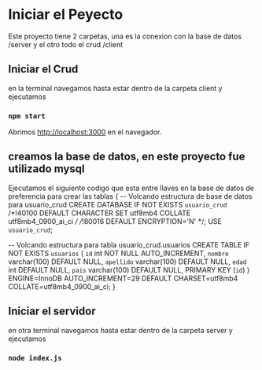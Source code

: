 # Iniciar el Peyecto

Este proyecto tiene 2 carpetas, una es la conexion con la base de datos /server y el otro todo el crud /client

## Iniciar el Crud
en la terminal navegamos hasta estar dentro de la carpeta client y ejecutamos
### `npm start`
Abrimos [http://localhost:3000](http://localhost:3000) en el navegador.

## creamos la base de datos, en este proyecto fue utilizado mysql
Ejecutamos el siguiente codigo que esta entre llaves en la base de datos de preferencia para crear las tablas
{
    -- Volcando estructura de base de datos para usuario_crud
CREATE DATABASE IF NOT EXISTS `usuario_crud` /*!40100 DEFAULT CHARACTER SET utf8mb4 COLLATE utf8mb4_0900_ai_ci */ /*!80016 DEFAULT ENCRYPTION='N' */;
USE `usuario_crud`;

-- Volcando estructura para tabla usuario_crud.usuarios
CREATE TABLE IF NOT EXISTS `usuarios` (
  `id` int NOT NULL AUTO_INCREMENT,
  `nombre` varchar(100) DEFAULT NULL,
  `apellido` varchar(100) DEFAULT NULL,
  `edad` int DEFAULT NULL,
  `pais` varchar(100) DEFAULT NULL,
  PRIMARY KEY (`id`)
) ENGINE=InnoDB AUTO_INCREMENT=29 DEFAULT CHARSET=utf8mb4 COLLATE=utf8mb4_0900_ai_ci;
}

## Iniciar el servidor
en otra terminal navegamos hasta estar dentro de la carpeta server y ejecutamos
### `node index.js`
